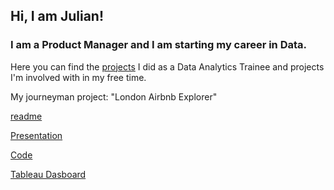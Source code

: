 ## Hi, I am Julian! ##
### I am a Product Manager and I am starting my career in Data.
Here you can find the [projects](https://github.com/Jappler85/my_projects) I did as a Data Analytics Trainee and projects I'm involved with in my free time.

My journeyman project: "London Airbnb Explorer" 

[readme](https://github.com/Jappler85/my_projects/blob/main/README.md)

[Presentation](https://github.com/Jappler85/Jappler85/blob/main/journeymans_piece_london_airbnb_explorer_presentation.pdf)

[Code](https://github.com/Jappler85/Jappler85/blob/main/journeymans_piece_london_airbnb_explorer.ipynb)

[Tableau Dasboard](https://public.tableau.com/app/profile/adri.n.dom.nguez/viz/POInterest-LondonAirbnbExplorer/FINALDASHBOARD)
